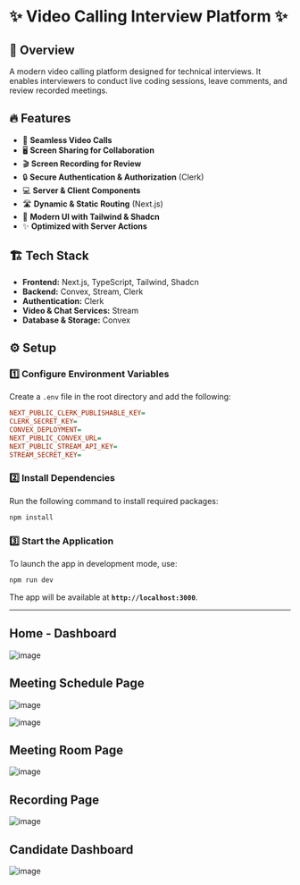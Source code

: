 # ✨ Video Calling Interview Platform ✨  


## 🚀 Overview  

A modern video calling platform designed for technical interviews. It enables interviewers to conduct live coding sessions, leave comments, and review recorded meetings.  

## 🔥 Features  

- 🎥 **Seamless Video Calls**  
- 🖥️ **Screen Sharing for Collaboration**  
- 🎬 **Screen Recording for Review**  
- 🔒 **Secure Authentication & Authorization** (Clerk)  
- 💻 **Server & Client Components**  
- 🛣️ **Dynamic & Static Routing** (Next.js)  
- 🎨 **Modern UI with Tailwind & Shadcn**  
- ✨ **Optimized with Server Actions**  

## 🏗️ Tech Stack  

- **Frontend:** Next.js, TypeScript, Tailwind, Shadcn  
- **Backend:** Convex, Stream, Clerk  
- **Authentication:** Clerk  
- **Video & Chat Services:** Stream  
- **Database & Storage:** Convex  

## ⚙️ Setup  

### 1️⃣ Configure Environment Variables  

Create a `.env` file in the root directory and add the following:  

```ini
NEXT_PUBLIC_CLERK_PUBLISHABLE_KEY=
CLERK_SECRET_KEY=
CONVEX_DEPLOYMENT=
NEXT_PUBLIC_CONVEX_URL=
NEXT_PUBLIC_STREAM_API_KEY=
STREAM_SECRET_KEY=
```

### 2️⃣ Install Dependencies  

Run the following command to install required packages:  

```bash
npm install
```

### 3️⃣ Start the Application  

To launch the app in development mode, use:  

```bash
npm run dev
```

The app will be available at **`http://localhost:3000`**.  

---

## Home - Dashboard 
![image](https://github.com/user-attachments/assets/dfb653ae-dccb-4aab-a88d-0c150acc36ff)

## Meeting Schedule Page
![image](https://github.com/user-attachments/assets/7de4f851-dc1a-46b6-9b6a-7c0e83a20f8d)

![image](https://github.com/user-attachments/assets/88078dc3-e077-43b0-8b71-180630b492d0)


## Meeting Room Page
![image](https://github.com/user-attachments/assets/34252860-4165-4655-9b77-d6213b729360)

## Recording Page 
 ![image](https://github.com/user-attachments/assets/72bb6b9d-2575-4297-bddc-37f2aa677168)

## Candidate Dashboard
![image](https://github.com/user-attachments/assets/b04ef843-5ed3-47df-a641-0f74105a9ba3)


